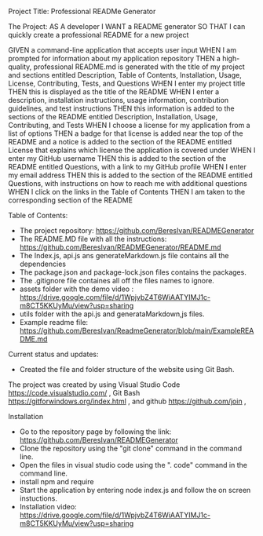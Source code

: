 Project Title: 
Professional READMe Generator

The Project:
AS A developer
I WANT a README generator
SO THAT I can quickly create a professional README for a new project

GIVEN a command-line application that accepts user input
WHEN I am prompted for information about my application repository
THEN a high-quality, professional README.md is generated with the title of my project and sections entitled Description, Table of Contents, Installation, Usage, License, Contributing, Tests, and Questions
WHEN I enter my project title
THEN this is displayed as the title of the README
WHEN I enter a description, installation instructions, usage information, contribution guidelines, and test instructions
THEN this information is added to the sections of the README entitled Description, Installation, Usage, Contributing, and Tests
WHEN I choose a license for my application from a list of options
THEN a badge for that license is added near the top of the README and a notice is added to the section of the README entitled License that explains which license the application is covered under
WHEN I enter my GitHub username
THEN this is added to the section of the README entitled Questions, with a link to my GitHub profile
WHEN I enter my email address
THEN this is added to the section of the README entitled Questions, with instructions on how to reach me with additional questions
WHEN I click on the links in the Table of Contents
THEN I am taken to the corresponding section of the README


Table of Contents: 

* The project repository: https://github.com/BeresIvan/READMEGenerator
* The README.MD file with all the instructions: https://github.com/BeresIvan/READMEGenerator/README.md
* The Index.js, api.js ans generateMarkdown.js file contains all the dependencies
* The package.json and package-lock.json files contains the packages.
* The .gitignore file containes all off the files names to ignore.
* assets folder with the demo video : https://drive.google.com/file/d/1WpjvbZ4T6WiAATYIMJ1c-m8CT5KKUyMu/view?usp=sharing
* utils folder with the api.js and generataMarkdown,js files.
* Example readme file: https://github.com/BeresIvan/ReadmeGenerator/blob/main/ExampleREADME.md

Current status and updates:
* Created the file and folder structure of the website using Git Bash.

The project was created by using Visual Studio Code https://code.visualstudio.com/ , Git Bash https://gitforwindows.org/index.html , and github https://github.com/join , 

Installation
- Go to the repository page by following the link: https://github.com/BeresIvan/READMEGenerator
- Clone the repository using the "git clone" command in the command line.
- Open the files in visual studio code using the ". code" command in the command line.
- install npm and require
- Start the application by entering node index.js and follow the on screen instuctions.
- Installation video: https://drive.google.com/file/d/1WpjvbZ4T6WiAATYIMJ1c-m8CT5KKUyMu/view?usp=sharing
